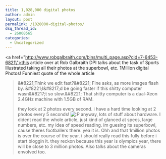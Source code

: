 ```yaml
---
title: 1,028,000 digital photos
author: admin
layout: post
permalink: /1028000-digital-photos/
dsq_thread_id:
  - 26008565
categories:
  - Uncategorized
---
```

<a href=\"http://www.robgalbraith.com/bins/multi_page.asp?cid=7-6453-6821\">this article over at Rob Galbraith DPI</a> talks about the task of Sports Illustrated taking all their photos at the superbowl, etc. 1Million digital Photos! Funniest quote of the whole article  


> \&#8221;Think we edit fast?\&#8221; Fine asks, as more images flash by. \&#8221;I\&#8217;d be going faster if this shitty computer wasn\&#8217;t so slow.\&#8221; That shitty computer is a dual-Xeon 2.4GHz machine with 1.5GB of RAM.</p>
they look at 2 photos every second. i have a hard time looking at 2 photos every 5 seconds! <img src="http://blog.lotas-smartman.net/wp-includes/images/smilies/icon_razz.gif" alt=":P" class="wp-smiley" /> anyway, lots of stuff about hardware. I dident read the whole article, just kind of glanced at specs, large numbers, etc. my idea of speed reading. im guesing its superbowl, cause theres footballers there. yea it is. Ohh and that 1million photos is over the course of the year. i should really read this fully before i start bloggin it. they reckon because this year is olympics year, there will be close to 3 million photos. Also talks about the cameras envolved too.